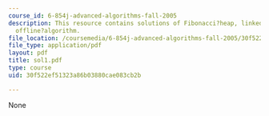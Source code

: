 ```yaml
---
course_id: 6-854j-advanced-algorithms-fall-2005
description: This resource contains solutions of Fibonacci?heap, linked?list, and
  offline?algorithm.
file_location: /coursemedia/6-854j-advanced-algorithms-fall-2005/30f522ef51323a86b03880cae083cb2b_sol1.pdf
file_type: application/pdf
layout: pdf
title: sol1.pdf
type: course
uid: 30f522ef51323a86b03880cae083cb2b

---
```

None
